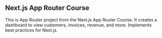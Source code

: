 ## Next.js App Router Course

This is App Router project from the Next.js App Router Course. It creates a dashboard to view customers, invoices, revenue, and more.
Implements best practices for Next.js.
